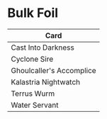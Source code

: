 # Bulk Foil
Card |
--- |
Cast Into Darkness |
Cyclone Sire |
Ghoulcaller's Accomplice |
Kalastria Nightwatch |
Terrus Wurm |
Water Servant |